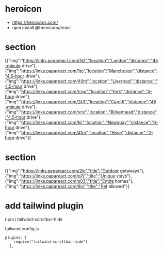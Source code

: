 # heroicon

- https://heroicons.com/
- npm install @heroicons/react

# section

[{"img":"https://links.papareact.com/5j2","location":"London","distance":"45-minute drive"},{"img":"https://links.papareact.com/1to","location":"Manchester","distance":"4.5-hour drive"},{"img":"https://links.papareact.com/40m","location":"Liverpool","distance":"4.5-hour drive"},{"img":"https://links.papareact.com/msp","location":"York","distance":"4-hour drive"},{"img":"https://links.papareact.com/2k3","location":"Cardiff","distance":"45-minute drive"},{"img":"https://links.papareact.com/ynx","location":"Birkenhead","distance":"4.5-hour drive"},{"img":"https://links.papareact.com/kji","location":"Newquay","distance":"6-hour drive"},{"img":"https://links.papareact.com/41m","location":"Hove","distance":"2-hour drive"}]

# section

[{"img":"https://links.papareact.com/2io","title":"Outdoor getaways"},{"img":"https://links.papareact.com/q7j","title":"Unique stays"},{"img":"https://links.papareact.com/s03","title":"Entire homes"},{"img":"https://links.papareact.com/8ix","title":"Pet allowed"}]

# add tailwind plugin

npm i tailwind-scrollbar-hide

tailwind.config.js

```
plugins: [
    require("tailwind-scrollbar-hide")
  ],
```
